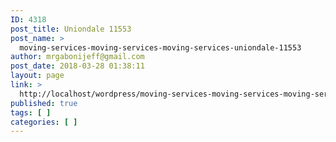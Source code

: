 ```yaml
---
ID: 4318
post_title: Uniondale 11553
post_name: >
  moving-services-moving-services-moving-services-uniondale-11553
author: mrgabonijeff@gmail.com
post_date: 2018-03-28 01:38:11
layout: page
link: >
  http://localhost/wordpress/moving-services-moving-services-moving-services-uniondale-11553/
published: true
tags: [ ]
categories: [ ]
---
```

